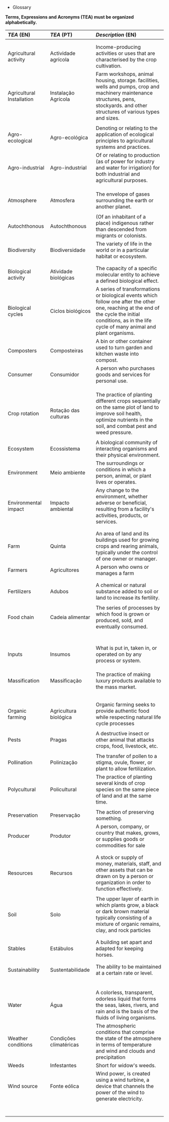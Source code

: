 * Glossary

**Terms, Expressions and Acronyms (TEA) must be organized alphabetically.**

| **_TEA_** (EN)            | **_TEA_** (PT)         | **_Description_** (EN)                                                                                                                                                                                   |
|:--------------------------|:-----------------------|:---------------------------------------------------------------------------------------------------------------------------------------------------------------------------------------------------------|
|                           |                        |                                                                                                                                                                                                          |
|                           |                        |                                                                                                                                                                                                          |
| Agricultural activity     | Actividade agrícola    | Income-producing activities or uses that are characterised by the crop cultivation.                                                                                                                      |
| Agricultural Installation | Instalação Agrícola    | Farm workshops, animal housing, storage. facilities, wells and pumps, crop and machinery maintenance structures, pens, stockyards. and other structures of various types and sizes.                      |
|                           |                        |                                                                                                                                                                                                          |
| Agro-ecological           | Agro-ecológica         | Denoting or relating to the application of ecological principles to agricultural systems and practices.                                                                                                  |
| Agro-industrial           | Agro-industrial        | Of or relating to production (as of power for industry and water for irrigation) for both industrial and agricultural purposes.                                                                          |
|                           |                        |                                                                                                                                                                                                          |
|                           |                        |                                                                                                                                                                                                          |
|                           |                        |                                                                                                                                                                                                          |
| Atmosphere                | Atmosfera              | The envelope of gases surrounding the earth or another planet.                                                                                                                                           |
|                           |                        |                                                                                                                                                                                                          |
| Autochthonous             | Autochthonous          | (Of an inhabitant of a place) indigenous rather than descended from migrants or colonists.                                                                                                               |
| Biodiversity              | Biodiversidade         | The variety of life in the world or in a particular habitat or ecosystem.                                                                                                                                |
|                           |                        |                                                                                                                                                                                                          |
|                           |                        |                                                                                                                                                                                                          |
| Biological activity       | Atividade biológicas   | The capacity of a specific molecular entity to achieve a defined biological effect.                                                                                                                      |
| Biological cycles         | Ciclos biológicos      | A series of transformations or biological events which follow one after the other one, reaching at the end of the cycle the initial conditions, as in the life cycle of many animal and plant organisms. |
| Composters                | Composteiras           | A bin or other container used to turn garden and kitchen waste into compost.                                                                                                                             |
| Consumer                  | Consumidor             | A person who purchases goods and services for personal use.                                                                                                                                              |
|                           |                        |                                                                                                                                                                                                          |
|                           |                        |                                                                                                                                                                                                          |
|                           |                        |                                                                                                                                                                                                          |
| Crop rotation             | Rotação das culturas   | The practice of planting different crops sequentially on the same plot of land to improve soil health, optimize nutrients in the soil, and combat pest and weed pressure.                                |
|                           |                        |                                                                                                                                                                                                          |
| Ecosystem                 | Ecossistema            | A biological community of interacting organisms and their physical environment.                                                                                                                          |
| Environment               | Meio ambiente          | The surroundings or conditions in which a person, animal, or plant lives or operates.                                                                                                                    |
| Environmental impact      | Impacto ambiental      | Any change to the environment, whether adverse or beneficial, resulting from a facility's activities, products, or services.                                                                             |
|                           |                        |                                                                                                                                                                                                          |
|                           |                        |                                                                                                                                                                                                          |
| Farm                      | Quinta                 | An area of land and its buildings used for growing crops and rearing animals, typically under the control of one owner or manager.                                                                       |
| Farmers                   | Agricultores           | A person who owns or manages a farm                                                                                                                                                                      |
|                           |                        |                                                                                                                                                                                                          |
|                           |                        |                                                                                                                                                                                                          |
| Fertilizers               | Adubos                 | A chemical or natural substance added to soil or land to increase its fertility.                                                                                                                         |
|                           |                        |                                                                                                                                                                                                          |
| Food chain                | Cadeia alimentar       | The series of processes by which food is grown or produced, sold, and eventually consumed.                                                                                                               |
|                           |                        |                                                                                                                                                                                                          |
|                           |                        |                                                                                                                                                                                                          |
|                           |                        |                                                                                                                                                                                                          |
|                           |                        |                                                                                                                                                                                                          |
|                           |                        |                                                                                                                                                                                                          |
|                           |                        |                                                                                                                                                                                                          |
|                           |                        |                                                                                                                                                                                                          |
| Inputs                    | Insumos                | What is put in, taken in, or operated on by any process or system.                                                                                                                                       |
|                           |                        |                                                                                                                                                                                                          |
|                           |                        |                                                                                                                                                                                                          |
|                           |                        |                                                                                                                                                                                                          |
| Massification             | Massificação           | The practice of making luxury products available to the mass market.                                                                                                                                     |
|                           |                        |                                                                                                                                                                                                          |
|                           |                        |                                                                                                                                                                                                          |
|                           |                        |                                                                                                                                                                                                          |
|                           |                        |                                                                                                                                                                                                          |
|                           |                        |                                                                                                                                                                                                          |
| Organic farming           | Agricultura biológica  | Organic farming seeks to provide authentic food while respecting natural life cycle processes                                                                                                            |
|                           |                        |                                                                                                                                                                                                          |
| Pests                     | Pragas                 | A destructive insect or other animal that attacks crops, food, livestock, etc.                                                                                                                           |
|                           |                        |                                                                                                                                                                                                          |
| Pollination               | Polinização            | The transfer of pollen to a stigma, ovule, flower, or plant to allow fertilization.                                                                                                                      |
| Polycultural              | Policultural           | The practice of planting several kinds of crop species on the same piece of land and at the same time.                                                                                                   |
|                           |                        |                                                                                                                                                                                                          |
| Preservation              | Preservação            | The action of preserving something.                                                                                                                                                                      |
| Producer                  | Produtor               | A person, company, or country that makes, grows, or supplies goods or commodities for sale                                                                                                               |
|                           |                        |                                                                                                                                                                                                          |
|                           |                        |                                                                                                                                                                                                          |
| Resources                 | Recursos               | A stock or supply of money, materials, staff, and other assets that can be drawn on by a person or organization in order to function effectively.                                                        |
|                           |                        |                                                                                                                                                                                                          |
| Soil                      | Solo                   | The upper layer of earth in which plants grow, a black or dark brown material typically consisting of a mixture of organic remains, clay, and rock particles                                             |
|                           |                        |                                                                                                                                                                                                          |
|                           |                        |                                                                                                                                                                                                          |
| Stables                   | Estábulos              | A building set apart and adapted for keeping horses.                                                                                                                                                     |
|                           |                        |                                                                                                                                                                                                          |
|                           |                        |                                                                                                                                                                                                          |
| Sustainability            | Sustentabilidade       | The ability to be maintained at a certain rate or level.                                                                                                                                                 |
|                           |                        |                                                                                                                                                                                                          |
|                           |                        |                                                                                                                                                                                                          |
|                           |                        |                                                                                                                                                                                                          |
|                           |                        |                                                                                                                                                                                                          |
|                           |                        |                                                                                                                                                                                                          |
|                           |                        |                                                                                                                                                                                                          |
| Water                     | Água                   | A colorless, transparent, odorless liquid that forms the seas, lakes, rivers, and rain and is the basis of the fluids of living organisms.                                                               |
| Weather conditions        | Condições climatéricas | The atmospheric conditions that comprise the state of the atmosphere in terms of temperature and wind and clouds and precipitation                                                                       |
| Weeds                     | Infestantes            | Short for widow's weeds.                                                                                                                                                                                 |
| Wind source               | Fonte eólica           | Wind power, is created using a wind turbine, a device that channels the power of the wind to generate electricity.                                                                                       |
|                           |                        |                                                                                                                                                                                                          |
|                           |                        |                                                                                                                                                                                                          |
|                           |                        |                                                                                                                                                                                                          |
|                           |                        |                                                                                                                                                                                                          |
|                           |                        |                                                                                                                                                                                                          |
|                           |                        |                                                                                                                                                                                                          |
|                           |                        |                                                                                                                                                                                                          |


